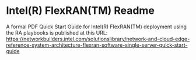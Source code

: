 # Intel(R) FlexRAN(TM) Readme

A formal PDF Quick Start Guide for Intel(R) FlexRAN(TM) deployment using the RA playbooks is published at this URL:
https://networkbuilders.intel.com/solutionslibrary/network-and-cloud-edge-reference-system-architecture-flexran-software-single-server-quick-start-guide

